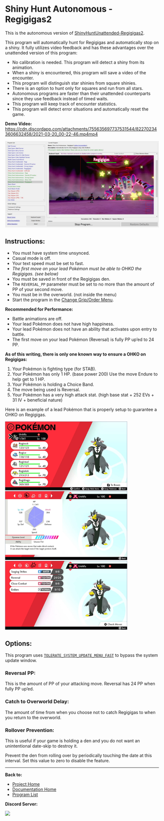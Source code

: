# Shiny Hunt Autonomous - Regigigas2

This is the autonomous version of [ShinyHuntUnattended-Regigigas2](../NativePrograms/ShinyHuntUnattended-Regigigas2.md).

This program will automatically hunt for Regigigas and automatically stop on a shiny. It fully utilizes video feedback and has these advantages over the unattended version of this program:
- No calibration is needed. This program will detect a shiny from its animation.
- When a shiny is encountered, this program will save a video of the encounter.
- This program will distinguish star shinies from square shinies.
- There is an option to hunt only for squares and run from all stars.
- Autonomous programs are faster than their unattended counterparts since they use feedback instead of timed waits.
- This program will keep track of encounter statistics.
- This program will detect error situations and automatically reset the game.

**Demo Video:** https://cdn.discordapp.com/attachments/755635697737531544/822702343606632458/2021-03-20_00-22-46.mp4mp4

<img src="images/ShinyHuntAutonomous-Regigigas2.jpg" width="800">


## Instructions:
- You must have system time unsynced.
- Casual mode is off.
- Your text speed must be set to fast.
- *The first move on your lead Pokémon must be able to OHKO the Regigigas. (see below)*
- You must be saved in front of the Regigigas den.
- The `REVERSAL_PP` parameter must be set to no more than the amount of PP of your second move.
- You must be in the overworld. (not inside the menu)
- Start the program in the [Change Grip/Order Menu](../Appendix/ChangeGripOrderMenu.md).

**Recommended for Performance:**
- Battle animations are off.
- Your lead Pokémon does not have high happiness.
- Your lead Pokémon does not have an ability that activates upon entry to battle.
- The first move on your lead Pokémon (Reversal) is fully PP up’ed to 24 PP.

**As of this writing, there is only one known way to ensure a OHKO on Regigigas:**
1. Your Pokémon is fighting type (for STAB).
2. Your Pokémon has only 1 HP. (base power 200) Use the move Endure to help get to 1 HP.
3. Your Pokémon is holding a Choice Band.
4. The move being used is Reversal.
5. Your Pokémon has a very high attack stat. (high base stat + 252 EVs + 31 IV + beneficial nature)

Here is an example of a lead Pokémon that is properly setup to guarantee a OHKO on Regigigas.

<img src="../NativePrograms/images/ShinyHuntUnattended-Regigigas2-0.png" width="400"> <img src="../NativePrograms/images/ShinyHuntUnattended-Regigigas2-1.png" width="400">
<img src="../NativePrograms/images/ShinyHuntUnattended-Regigigas2-2.png" width="400">

## Options:

This program uses [`TOLERATE_SYSTEM_UPDATE_MENU_FAST`](../Appendix/GlobalSettings.md#tolerate-system-update-menu-fast) to bypass the system update window.

### Reversal PP:

This is the amount of PP of your attacking move. Reversal has 24 PP when fully PP up’ed.

### Catch to Overworld Delay:

The amount of time from when you choose not to catch Regigigas to when you return to the overworld.

### Rollover Prevention:

This is useful if your game is holding a den and you do not want an unintentional date-skip to destroy it.

Prevent the den from rolling over by periodically touching the date at this interval. Set this value to zero to disable the feature.

<hr>

**Back to:**
- [Project Home](/README.md)
- [Documentation Home](/Documentation/README.md)
- [Program List](/Documentation/ProgramList.md)

**Discord Server:** 

[<img src="https://canary.discordapp.com/api/guilds/695809740428673034/widget.png?style=banner2">](https://discord.gg/cQ4gWxN)
